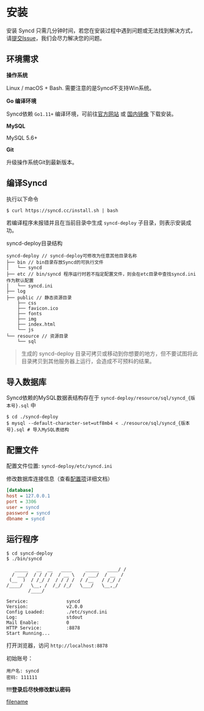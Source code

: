 # 安装

安装 Syncd 只需几分钟时间，若您在安装过程中遇到问题或无法找到解决方式，请[提交Issue](https://github.com/dreamans/syncd/issues)，我们会尽力解决您的问题。

## 环境需求

**操作系统**

Linux / macOS + Bash. 需要注意的是Syncd不支持Win系统。

**Go 编译环境**

Syncd依赖 `Go1.11+` 编译环境，可前往[官方网站](https://golang.org/dl/) 或 [国内镜像](https://golang.google.cn/dl/) 下载安装。

**MySQL**

MySQL 5.6+

**Git**

升级操作系统Git到最新版本。

## 编译Syncd

执行以下命令
```shell
$ curl https://syncd.cc/install.sh | bash
```

若编译程序未报错并且在当前目录中生成 `syncd-deploy` 子目录，则表示安装成功。

syncd-deploy目录结构

```shell
syncd-deploy // syncd-deploy可修改为任意其他目录名称
├── bin // bin目录存放Syncd的可执行文件
│   └── syncd
├── etc // bin/syncd 程序运行时若不指定配置文件，则会在etc目录中查找syncd.ini作为默认配置
│   └── syncd.ini
├── log
├── public // 静态资源目录
    ├── css
    ├── favicon.ico
    ├── fonts
    ├── img
    ├── index.html
    └── js
└── resource // 资源目录
    └── sql
```

> 生成的 syncd-deploy 目录可拷贝或移动到你想要的地方，但不要试图将此目录拷贝到其他服务器上运行，会造成不可预料的结果。

## 导入数据库

Syncd依赖的MySQL数据表结构存在于 `syncd-deploy/resource/sql/syncd_{版本号}.sql` 中

```
$ cd ./syncd-deploy
$ mysql --default-character-set=utf8mb4 < ./resource/sql/syncd_{版本号}.sql # 导入MySQL表结构
```

## 配置文件

配置文件位置: `syncd-deploy/etc/syncd.ini`

修改数据库连接信息（查看[配置项](setting.md)详细文档）

```ini
[database]
host = 127.0.0.1
port = 3306
user = syncd
password = syncd
dbname = syncd
```

## 运行程序

```shell
$ cd syncd-deploy
$ ./bin/syncd

   _____   __  __   ____     _____   ____/ /
  / ___/  / / / /  / __ \   / ___/  / __  /
 (__  )  / /_/ /  / / / /  / /__   / /_/ /
/____/   \__, /  /_/ /_/   \___/   \__,_/
        /____/

Service:              syncd
Version:              v2.0.0
Config Loaded:        ./etc/syncd.ini
Log:                  stdout
Mail Enable:          0
HTTP Service:         :8878
Start Running...
```

打开浏览器，访问 `http://localhost:8878`

初始账号：
```
用户名: syncd
密码: 111111
```
**!!!登录后尽快修改默认密码**

[filename](include/footer.md ':include')